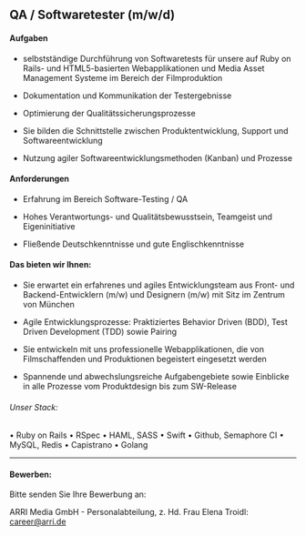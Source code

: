 ## QA / Softwaretester (m/w/d) 

#### Aufgaben
- selbstständige Durchführung von Softwaretests für unsere auf Ruby on Rails- und HTML5-basierten Webapplikationen und Media Asset Management Systeme im Bereich der Filmproduktion

- Dokumentation und Kommunikation der Testergebnisse

- Optimierung der Qualitätssicherungsprozesse

- Sie bilden die Schnittstelle zwischen Produktentwicklung, Support und Softwareentwicklung

- Nutzung agiler Softwareentwicklungsmethoden (Kanban) und Prozesse 


#### Anforderungen
- Erfahrung im Bereich Software-Testing / QA

- Hohes Verantwortungs- und Qualitätsbewusstsein, Teamgeist und Eigeninitiative

- Fließende Deutschkenntnisse und gute Englischkenntnisse




#### Das bieten wir Ihnen:
- Sie erwartet ein erfahrenes und agiles Entwicklungsteam aus Front- und Backend-Entwicklern (m/w) und Designern (m/w) mit Sitz im Zentrum von München

- Agile Entwicklungsprozesse: Praktiziertes Behavior Driven (BDD), Test Driven Development (TDD) sowie Pairing

- Sie entwickeln mit uns professionelle Webapplikationen, die von Filmschaffenden und Produktionen begeistert eingesetzt werden

- Spannende und abwechslungsreiche Aufgabengebiete sowie Einblicke in alle Prozesse vom Produktdesign bis zum SW-Release



###### Unser Stack:
•	Ruby on Rails
•	RSpec
•	HAML, SASS
•	Swift
•	Github, Semaphore CI
•	MySQL, Redis
•	Capistrano
•	Golang


---

#### Bewerben:

Bitte senden Sie Ihre Bewerbung an: 

ARRI Media GmbH - Personalabteilung, z. Hd. Frau Elena Troidl: career@arri.de

